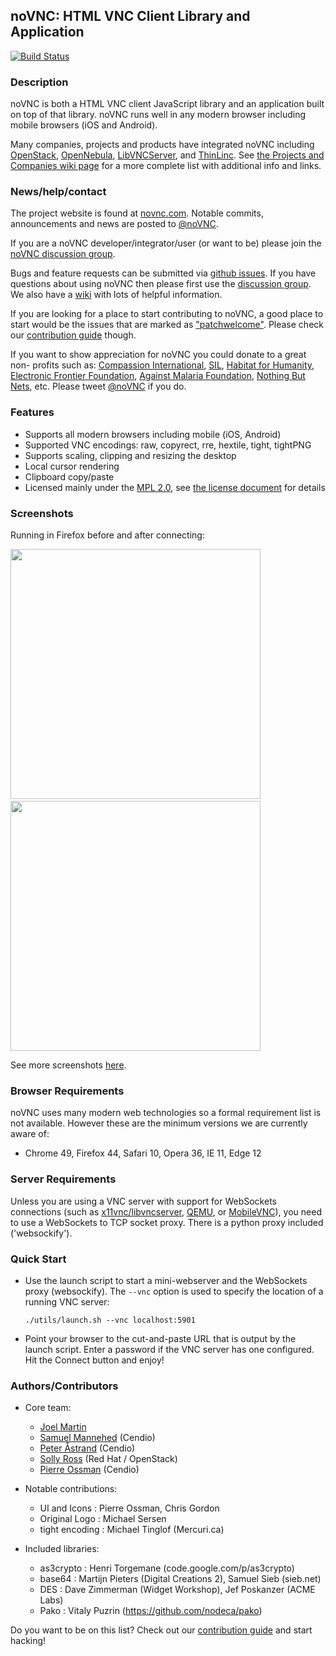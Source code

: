 ## noVNC: HTML VNC Client Library and Application

[![Build Status](https://travis-ci.org/novnc/noVNC.svg?branch=master)](https://travis-ci.org/novnc/noVNC)

### Description

noVNC is both a HTML VNC client JavaScript library and an application built on
top of that library. noVNC runs well in any modern browser including mobile
browsers (iOS and Android).

Many companies, projects and products have integrated noVNC including
[OpenStack](http://www.openstack.org),
[OpenNebula](http://opennebula.org/),
[LibVNCServer](http://libvncserver.sourceforge.net), and
[ThinLinc](https://cendio.com/thinlinc). See
[the Projects and Companies wiki page](https://github.com/novnc/noVNC/wiki/Projects-and-companies-using-noVNC)
for a more complete list with additional info and links.

### News/help/contact

The project website is found at [novnc.com](http://novnc.com).
Notable commits, announcements and news are posted to
[@noVNC](http://www.twitter.com/noVNC).

If you are a noVNC developer/integrator/user (or want to be) please join the
[noVNC discussion group](https://groups.google.com/forum/?fromgroups#!forum/novnc).

Bugs and feature requests can be submitted via
[github issues](https://github.com/novnc/noVNC/issues). If you have questions
about using noVNC then please first use the
[discussion group](https://groups.google.com/forum/?fromgroups#!forum/novnc).
We also have a [wiki](https://github.com/novnc/noVNC/wiki/) with lots of
helpful information.

If you are looking for a place to start contributing to noVNC, a good place to
start would be the issues that are marked as
["patchwelcome"](https://github.com/novnc/noVNC/issues?labels=patchwelcome).
Please check our
[contribution guide](https://github.com/novnc/noVNC/wiki/Contributing) though.

If you want to show appreciation for noVNC you could donate to a great non-
profits such as:
[Compassion International](http://www.compassion.com/),
[SIL](http://www.sil.org),
[Habitat for Humanity](http://www.habitat.org),
[Electronic Frontier Foundation](https://www.eff.org/),
[Against Malaria Foundation](http://www.againstmalaria.com/),
[Nothing But Nets](http://www.nothingbutnets.net/), etc.
Please tweet [@noVNC](http://www.twitter.com/noVNC) if you do.


### Features

* Supports all modern browsers including mobile (iOS, Android)
* Supported VNC encodings: raw, copyrect, rre, hextile, tight, tightPNG
* Supports scaling, clipping and resizing the desktop
* Local cursor rendering
* Clipboard copy/paste
* Licensed mainly under the [MPL 2.0](http://www.mozilla.org/MPL/2.0/), see
  [the license document](LICENSE.txt) for details

### Screenshots

Running in Firefox before and after connecting:

<img src="http://novnc.com/img/noVNC-1-login.png" width=400>&nbsp;
<img src="http://novnc.com/img/noVNC-3-connected.png" width=400>

See more screenshots
[here](http://novnc.com/screenshots.html).


### Browser Requirements

noVNC uses many modern web technologies so a formal requirement list is
not available. However these are the minimum versions we are currently
aware of:

* Chrome 49, Firefox 44, Safari 10, Opera 36, IE 11, Edge 12


### Server Requirements

Unless you are using a VNC server with support for WebSockets connections (such
as [x11vnc/libvncserver](http://libvncserver.sourceforge.net/),
[QEMU](http://www.qemu.org/), or
[MobileVNC](http://www.smartlab.at/mobilevnc/)), you need to use a
WebSockets to TCP socket proxy. There is a python proxy included
('websockify').


### Quick Start

* Use the launch script to start a mini-webserver and the WebSockets proxy
  (websockify). The `--vnc` option is used to specify the location of a running
  VNC server:

    `./utils/launch.sh --vnc localhost:5901`

* Point your browser to the cut-and-paste URL that is output by the launch
  script. Enter a password if the VNC server has one configured. Hit the
  Connect button and enjoy!


### Authors/Contributors

* Core team:
    * [Joel Martin](https://github.com/kanaka)
    * [Samuel Mannehed](https://github.com/samhed) (Cendio)
    * [Peter Åstrand](https://github.com/astrand) (Cendio)
    * [Solly Ross](https://github.com/DirectXMan12) (Red Hat / OpenStack)
    * [Pierre Ossman](https://github.com/CendioOssman) (Cendio)

* Notable contributions:
    * UI and Icons : Pierre Ossman, Chris Gordon
    * Original Logo : Michael Sersen
    * tight encoding : Michael Tinglof (Mercuri.ca)

* Included libraries:
    * as3crypto : Henri Torgemane (code.google.com/p/as3crypto)
    * base64 : Martijn Pieters (Digital Creations 2), Samuel Sieb (sieb.net)
    * DES : Dave Zimmerman (Widget Workshop), Jef Poskanzer (ACME Labs)
    * Pako : Vitaly Puzrin (https://github.com/nodeca/pako)

Do you want to be on this list? Check out our
[contribution guide](https://github.com/novnc/noVNC/wiki/Contributing) and
start hacking!
